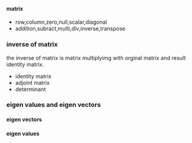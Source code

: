 #### matrix
* row,column,zero,null,scalar,diagonal
* addition,subract,multi,div,inverse,transpose
### inverse of matrix
the inverse of matrix is matrix multiplyimg with orginal matrix and result identity matrix.
* identity matrix
* adjoint matrix
* determinant
### eigen values and eigen vectors
#### eigen vectors
#### eigen values
